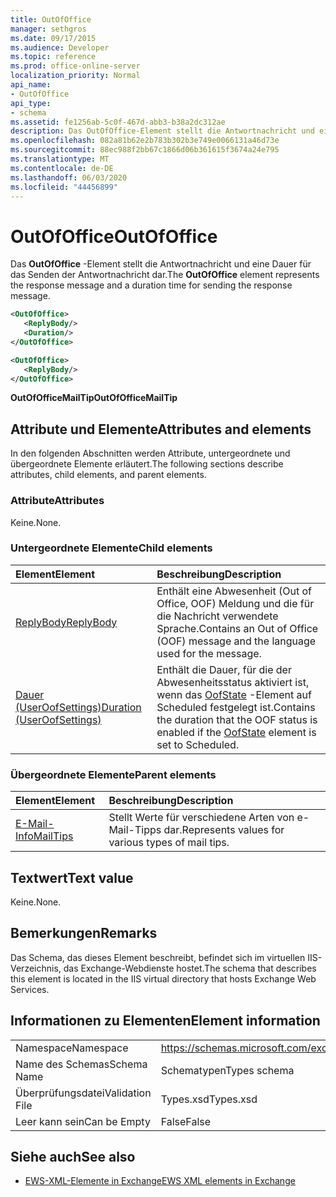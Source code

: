 ```yaml
---
title: OutOfOffice
manager: sethgros
ms.date: 09/17/2015
ms.audience: Developer
ms.topic: reference
ms.prod: office-online-server
localization_priority: Normal
api_name:
- OutOfOffice
api_type:
- schema
ms.assetid: fe1256ab-5c0f-467d-abb3-b38a2dc312ae
description: Das OutOfOffice-Element stellt die Antwortnachricht und eine Dauer für das Senden der Antwortnachricht dar.
ms.openlocfilehash: 082a81b62e2b783b302b3e749e0066131a46d73e
ms.sourcegitcommit: 88ec988f2bb67c1866d06b361615f3674a24e795
ms.translationtype: MT
ms.contentlocale: de-DE
ms.lasthandoff: 06/03/2020
ms.locfileid: "44456899"
---
```

# <a name="outofoffice"></a><span data-ttu-id="7f47f-103">OutOfOffice</span><span class="sxs-lookup"><span data-stu-id="7f47f-103">OutOfOffice</span></span>

<span data-ttu-id="7f47f-104">Das **OutOfOffice** -Element stellt die Antwortnachricht und eine Dauer für das Senden der Antwortnachricht dar.</span><span class="sxs-lookup"><span data-stu-id="7f47f-104">The **OutOfOffice** element represents the response message and a duration time for sending the response message.</span></span> 
  
```XML
<OutOfOffice>
   <ReplyBody/>
   <Duration/>
</OutOfOffice>
```

```XML
<OutOfOffice>
   <ReplyBody/>
</OutOfOffice>
```

<span data-ttu-id="7f47f-105">**OutOfOfficeMailTip**</span><span class="sxs-lookup"><span data-stu-id="7f47f-105">**OutOfOfficeMailTip**</span></span>

## <a name="attributes-and-elements"></a><span data-ttu-id="7f47f-106">Attribute und Elemente</span><span class="sxs-lookup"><span data-stu-id="7f47f-106">Attributes and elements</span></span>

<span data-ttu-id="7f47f-107">In den folgenden Abschnitten werden Attribute, untergeordnete und übergeordnete Elemente erläutert.</span><span class="sxs-lookup"><span data-stu-id="7f47f-107">The following sections describe attributes, child elements, and parent elements.</span></span>
  
### <a name="attributes"></a><span data-ttu-id="7f47f-108">Attribute</span><span class="sxs-lookup"><span data-stu-id="7f47f-108">Attributes</span></span>

<span data-ttu-id="7f47f-109">Keine.</span><span class="sxs-lookup"><span data-stu-id="7f47f-109">None.</span></span>
  
### <a name="child-elements"></a><span data-ttu-id="7f47f-110">Untergeordnete Elemente</span><span class="sxs-lookup"><span data-stu-id="7f47f-110">Child elements</span></span>

|<span data-ttu-id="7f47f-111">**Element**</span><span class="sxs-lookup"><span data-stu-id="7f47f-111">**Element**</span></span>|<span data-ttu-id="7f47f-112">**Beschreibung**</span><span class="sxs-lookup"><span data-stu-id="7f47f-112">**Description**</span></span>|
|:-----|:-----|
|[<span data-ttu-id="7f47f-113">ReplyBody</span><span class="sxs-lookup"><span data-stu-id="7f47f-113">ReplyBody</span></span>](replybody.md) <br/> |<span data-ttu-id="7f47f-114">Enthält eine Abwesenheit (Out of Office, OOF) Meldung und die für die Nachricht verwendete Sprache.</span><span class="sxs-lookup"><span data-stu-id="7f47f-114">Contains an Out of Office (OOF) message and the language used for the message.</span></span>  <br/> |
|[<span data-ttu-id="7f47f-115">Dauer (UserOofSettings)</span><span class="sxs-lookup"><span data-stu-id="7f47f-115">Duration (UserOofSettings)</span></span>](duration-useroofsettings.md) <br/> |<span data-ttu-id="7f47f-116">Enthält die Dauer, für die der Abwesenheitsstatus aktiviert ist, wenn das [OofState](oofstate.md) -Element auf Scheduled festgelegt ist.</span><span class="sxs-lookup"><span data-stu-id="7f47f-116">Contains the duration that the OOF status is enabled if the [OofState](oofstate.md) element is set to Scheduled.</span></span>  <br/> |
   
### <a name="parent-elements"></a><span data-ttu-id="7f47f-117">Übergeordnete Elemente</span><span class="sxs-lookup"><span data-stu-id="7f47f-117">Parent elements</span></span>

|<span data-ttu-id="7f47f-118">**Element**</span><span class="sxs-lookup"><span data-stu-id="7f47f-118">**Element**</span></span>|<span data-ttu-id="7f47f-119">**Beschreibung**</span><span class="sxs-lookup"><span data-stu-id="7f47f-119">**Description**</span></span>|
|:-----|:-----|
|[<span data-ttu-id="7f47f-120">E-Mail-Info</span><span class="sxs-lookup"><span data-stu-id="7f47f-120">MailTips</span></span>](mailtips.md) <br/> |<span data-ttu-id="7f47f-121">Stellt Werte für verschiedene Arten von e-Mail-Tipps dar.</span><span class="sxs-lookup"><span data-stu-id="7f47f-121">Represents values for various types of mail tips.</span></span>  <br/> |
   
## <a name="text-value"></a><span data-ttu-id="7f47f-122">Textwert</span><span class="sxs-lookup"><span data-stu-id="7f47f-122">Text value</span></span>

<span data-ttu-id="7f47f-123">Keine.</span><span class="sxs-lookup"><span data-stu-id="7f47f-123">None.</span></span>
  
## <a name="remarks"></a><span data-ttu-id="7f47f-124">Bemerkungen</span><span class="sxs-lookup"><span data-stu-id="7f47f-124">Remarks</span></span>

<span data-ttu-id="7f47f-125">Das Schema, das dieses Element beschreibt, befindet sich im virtuellen IIS-Verzeichnis, das Exchange-Webdienste hostet.</span><span class="sxs-lookup"><span data-stu-id="7f47f-125">The schema that describes this element is located in the IIS virtual directory that hosts Exchange Web Services.</span></span>
  
## <a name="element-information"></a><span data-ttu-id="7f47f-126">Informationen zu Elementen</span><span class="sxs-lookup"><span data-stu-id="7f47f-126">Element information</span></span>

|||
|:-----|:-----|
|<span data-ttu-id="7f47f-127">Namespace</span><span class="sxs-lookup"><span data-stu-id="7f47f-127">Namespace</span></span>  <br/> |https://schemas.microsoft.com/exchange/services/2006/types  <br/> |
|<span data-ttu-id="7f47f-128">Name des Schemas</span><span class="sxs-lookup"><span data-stu-id="7f47f-128">Schema Name</span></span>  <br/> |<span data-ttu-id="7f47f-129">Schematypen</span><span class="sxs-lookup"><span data-stu-id="7f47f-129">Types schema</span></span>  <br/> |
|<span data-ttu-id="7f47f-130">Überprüfungsdatei</span><span class="sxs-lookup"><span data-stu-id="7f47f-130">Validation File</span></span>  <br/> |<span data-ttu-id="7f47f-131">Types.xsd</span><span class="sxs-lookup"><span data-stu-id="7f47f-131">Types.xsd</span></span>  <br/> |
|<span data-ttu-id="7f47f-132">Leer kann sein</span><span class="sxs-lookup"><span data-stu-id="7f47f-132">Can be Empty</span></span>  <br/> |<span data-ttu-id="7f47f-133">False</span><span class="sxs-lookup"><span data-stu-id="7f47f-133">False</span></span>  <br/> |
   
## <a name="see-also"></a><span data-ttu-id="7f47f-134">Siehe auch</span><span class="sxs-lookup"><span data-stu-id="7f47f-134">See also</span></span>

- [<span data-ttu-id="7f47f-135">EWS-XML-Elemente in Exchange</span><span class="sxs-lookup"><span data-stu-id="7f47f-135">EWS XML elements in Exchange</span></span>](ews-xml-elements-in-exchange.md)

